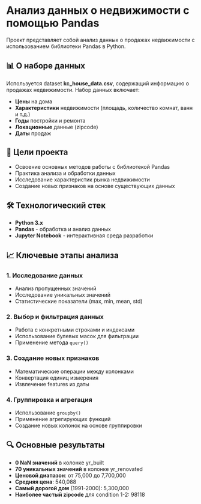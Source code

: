 # Анализ данных о недвижимости с помощью Pandas

Проект представляет собой анализ данных о продажах недвижимости с использованием библиотеки Pandas в Python.

## 📊 О наборе данных

Используется dataset **kc_house_data.csv**, содержащий информацию о продажах недвижимости. Набор данных включает:

- **Цены** на дома
- **Характеристики** недвижимости (площадь, количество комнат, ванн и т.д.)
- **Годы** постройки и ремонта
- **Локационные** данные (zipcode)
- **Даты** продаж

## 🎯 Цели проекта

- Освоение основных методов работы с библиотекой Pandas
- Практика анализа и обработки данных
- Исследование характеристик рынка недвижимости
- Создание новых признаков на основе существующих данных


## 🛠️ Технологический стек

- **Python 3.x**
- **Pandas** - обработка и анализ данных
- **Jupyter Notebook** - интерактивная среда разработки

## 📈 Ключевые этапы анализа

### 1. Исследование данных
- Анализ пропущенных значений
- Исследование уникальных значений
- Статистические показатели (max, min, mean, std)

### 2. Выбор и фильтрация данных
- Работа с конкретными строками и индексами
- Использование булевых масок для фильтрации
- Применение метода `query()`

### 3. Создание новых признаков
- Математические операции между колонками
- Конвертация единиц измерения
- Извлечение features из даты

### 4. Группировка и агрегация
- Использование `groupby()`
- Применение агрегирующих функций
- Создание новых колонок на основе группировки

## 🔍 Основные результаты

- **0 NaN значений** в колонке yr_built
- **70 уникальных значений** в колонке yr_renovated
- **Ценовой диапазон**: от 75,000 до 7,700,000
- **Средняя цена**: 540,088
- **Самый дорогой дом** (1991-2000): 5,300,000
- **Наиболее частый zipcode** для condition 1-2: 98118

